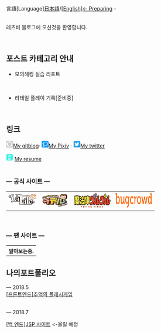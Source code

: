 言語[Language][日本語](index)/<a href="">[English]<- Preparing</a> -


<br>레츠비 블로그에 오신것을 환영합니다.

<br>



포스트 카테고리 안내
---------------

* 모의해킹 실습 리포트
<br>

* 라테일 플레이 기록[준비중]
<br>

<!--* dev.vcs = 버전 관리 시스템(Version Control System) 관련 내용들입니다.-->

<!--* etc = 그 외-->

링크
------------

<a alt="My gitblog" href="cgiko.html">
<img src="images/io.png" border="0" width="19" height="19">My gitblog</a>&middot; 
<a alt="My Pixiv" href="https://www.pixiv.net/users/1112945">
<img src="images/pixiv.png" border="0" width="19" height="19">My Pixiv</a> &middot; <a alt="My twitter" href="https://twitter.com/Luna_0x02">
<img src="images/twitter.png" border="0" width="19" height="19">My twitter</a>

![텍스트](images/resume.png) [My resume](resume.md)
<br><br>
<h3> ―  공식 사이트  ―</h3>
<div>
	<table frame=void>
	<th><a href="https://www.latale.com/Main/">
<img src="images/latale2.png" border="0" width="75" height="35"></a> </th> 
  <th><a href="https://la.happytuk.co.jp/la/index">
<img src="images/latale.png" border="0" width="75" height="42"></a></th> 
  <th><a href="http://guruguru-anime.jp/">
<img src="images/gugu.png" border="0" width="100" height="40"></a></th>
  <th><a href="https://www.bugcrowd.com/">
<img src="images/bugcrowd.png" border="0" width="100" height="40"></a></th>
	</table>
</div>

<br>  

<h3> ―  팬 사이트  ―</h3>
<div>
<table frame=void>
<th> 알아보는중.</th>
</table>
</div>


나의포트폴리오
------------

―  2018.5 <br>
  <a href="https://kurailuna.github.io/PP/index.html">[프론트엔드]추억의 플래시게임</a>	
<br>

 ― 2018.7

<a href="">[백 엔드]JSP 사이트</a> <-올릴 예정

